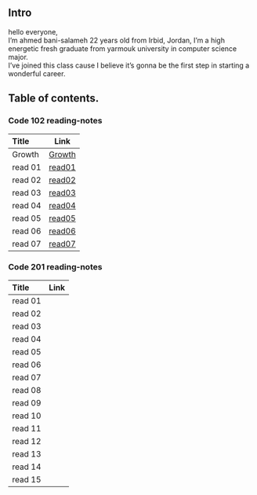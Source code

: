 ## Intro
hello everyone,  
 I’m ahmed bani-salameh 22 years old from Irbid, Jordan, I’m a high energetic fresh graduate from yarmouk university in computer science major.  
  I’ve joined this class cause I believe it’s gonna be the first step in starting a wonderful career. 

## Table of contents. 
### Code 102 reading-notes 
| Title       | Link  | 
| :---        |    :----:   |
| Growth      | [Growth](https://ahmedbani.github.io/reading-notes/Growth)|
| read 01      | [read01](https://ahmedbani.github.io/reading-notes/read01)|
| read 02      | [read02](https://ahmedbani.github.io/reading-notes/read02)|
| read 03     | [read03](https://ahmedbani.github.io/reading-notes/read03)|
| read 04     | [read04](https://ahmedbani.github.io/reading-notes/read04)| 
| read 05 | [read05](https://ahmedbani.github.io/reading-notes/read05)|
| read 06 | [read06](https://ahmedbani.github.io/reading-notes/read06) |
| read 07 | [read07](https://ahmedbani.github.io/reading-notes/read07) |
### Code 201 reading-notes
| Title | Link |
| :-- | :--: |
| read 01||
| read 02||
| read 03||
| read 04||
| read 05||
| read 06||
| read 07||
| read 08||
| read 09||
| read 10||
| read 11||
| read 12||
| read 13||
| read 14||
| read 15||

